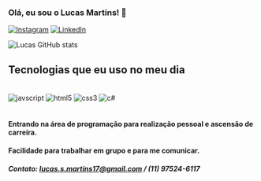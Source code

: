 ### Olá, eu sou o Lucas Martins! 👋

[![Instagram](https://img.shields.io/badge/Instagram-E4405F?style=for-the-badge&logo=instagram&logoColor=white)](https://www.instagram.com/luketas01/)
[![LinkedIn](https://img.shields.io/badge/LinkedIn-0077B5?style=for-the-badge&logo=linkedin&logoColor=white)](https://www.linkedin.com/in/lucas-martins-71000a258/)

![Lucas GitHub stats](https://github-readme-stats.vercel.app/api?username=LucaasMartins&show_icons=true&theme=merko)

## Tecnologias que eu uso no meu dia
<div style="display: inline_block"><br/>
  <img align="center" alt="javscript" src="https://img.shields.io/badge/JavaScript-F7DF1E?style=for-the-badge&logo=javascript&logoColor=black" />
  <img align="center" alt="html5" src="https://img.shields.io/badge/HTML5-E34F26?style=for-the-badge&logo=html5&logoColor=white" />
  <img align="center" alt="css3" src="https://img.shields.io/badge/CSS3-1572B6?style=for-the-badge&logo=css3&logoColor=white" />
  <img align="center" alt="c#" src="https://img.shields.io/badge/C%23-239120?style=for-the-badge&logo=c-sharp&logoColor=white" />
</div><br/>

#### Entrando na área de programação para realização pessoal e ascensão de carreira. 
#### Facilidade para trabalhar em grupo e para me comunicar.
##### Contato: lucas.s.martins17@gmail.com / (11) 97524-6117
